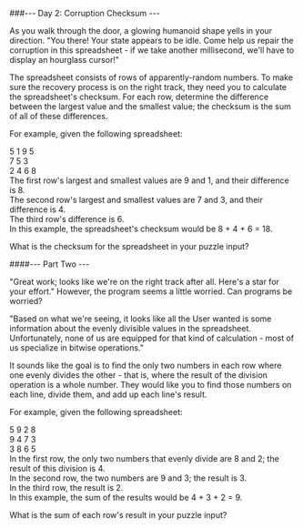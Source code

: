 ###--- Day 2: Corruption Checksum ---

As you walk through the door, a glowing humanoid shape yells in your direction. "You there! Your state appears to be idle. Come help us repair the corruption in this spreadsheet - if we take another millisecond, we'll have to display an hourglass cursor!"

The spreadsheet consists of rows of apparently-random numbers. To make sure the recovery process is on the right track, they need you to calculate the spreadsheet's checksum. For each row, determine the difference between the largest value and the smallest value; the checksum is the sum of all of these differences.

For example, given the following spreadsheet:

5 1 9 5  
7 5 3  
2 4 6 8  
The first row's largest and smallest values are 9 and 1, and their difference is 8.  
The second row's largest and smallest values are 7 and 3, and their difference is 4.  
The third row's difference is 6.  
In this example, the spreadsheet's checksum would be 8 + 4 + 6 = 18.  

What is the checksum for the spreadsheet in your puzzle input?


####--- Part Two ---

"Great work; looks like we're on the right track after all. Here's a star for your effort." However, the program seems a little worried. Can programs be worried?

"Based on what we're seeing, it looks like all the User wanted is some information about the evenly divisible values in the spreadsheet. Unfortunately, none of us are equipped for that kind of calculation - most of us specialize in bitwise operations."

It sounds like the goal is to find the only two numbers in each row where one evenly divides the other - that is, where the result of the division operation is a whole number. They would like you to find those numbers on each line, divide them, and add up each line's result.

For example, given the following spreadsheet:

5 9 2 8  
9 4 7 3  
3 8 6 5  
In the first row, the only two numbers that evenly divide are 8 and 2; the result of this division is 4.  
In the second row, the two numbers are 9 and 3; the result is 3.  
In the third row, the result is 2.  
In this example, the sum of the results would be 4 + 3 + 2 = 9.  

What is the sum of each row's result in your puzzle input?
